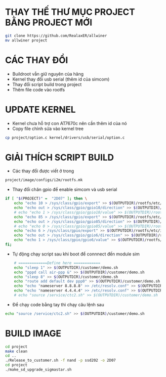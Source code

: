 # THAY THẾ THƯ MỤC PROJECT BẰNG PROJECT MỚI
```bash
git clone https://github.com/RealaxER/allwiner
mv allwiner project
```

# CÁC THAY ĐỔI 
- Buildroot vẫn giữ nguyên của hãng 
- Kernel thay đổi usb serial (thêm id của simcom)
- Thay đổi script build trong project
- Thêm file code vào rootfs

# UPDATE KERNEL
- Kernel chưa hỗ trợ con AT7670c nên cần thêm id của nó 
- Copy file chỉnh sửa vào kernel tree

```bash
cp project/option.c kernel/drivers/usb/serial/option.c
```

# GIẢI THÍCH SCRIPT BUILD 
- Các thay đổi được viết ở trong 

```bash
project/image/configs/i2m/rootfs.mk
```
- Thay đổi chân gpio để enable simcom và usb serial

```bash 
if [ "$(PROJECT)" =  "2D07" ]; then \
    echo "echo 10 > /sys/class/gpio/export" >> $(OUTPUTDIR)/rootfs/etc/init.d/rcS; \
    echo "echo out > /sys/class/gpio/gpio10/direction" >> $(OUTPUTDIR)/rootfs/etc/init.d/rcS; \
    # echo "echo 1 > /sys/class/gpio/gpio10/value" >> $(OUTPUTDIR)/rootfs/etc/init.d/rcS; \
    echo "echo 85 > /sys/class/gpio/export" >> $(OUTPUTDIR)/rootfs/etc/init.d/rcS; \
    echo "echo out > /sys/class/gpio/gpio85/direction" >> $(OUTPUTDIR)/rootfs/etc/init.d/rcS; \
    # echo "echo 0 > /sys/class/gpio/gpio85/value" >> $(OUTPUTDIR)/rootfs/etc/init.d/rcS; \
    echo "echo 6 > /sys/class/gpio/export" >> $(OUTPUTDIR)/rootfs/etc/init.d/rcS; \
    echo "echo out > /sys/class/gpio/gpio6/direction" >> $(OUTPUTDIR)/rootfs/etc/init.d/rcS; \
    echo "echo 1 > /sys/class/gpio/gpio6/value" >> $(OUTPUTDIR)/rootfs/etc/init.d/rcS; \
fi;
```

- Tự động chạy script sau khi boot để connnect đến module sim
```bash
	# =============Define here ============
	echo "sleep 1" >> $(OUTPUTDIR)/customer/demo.sh
	echo "pppd call air-ppp &" >> $(OUTPUTDIR)/customer/demo.sh
	echo "sleep 8" >> $(OUTPUTDIR)/customer/demo.sh
	echo "route add default dev ppp0" >> $(OUTPUTDIR)/customer/demo.sh
	echo "echo "nameserver 8.8.8.8" >> /etc/resolv.conf" >> $(OUTPUTDIR)/customer/demo.sh
	echo "echo "nameserver 4.4.4.4" >> /etc/resolv.conf" >> $(OUTPUTDIR)/customer/demo.sh
	# echo "source /service/ctc2.sh" >> $(OUTPUTDIR)/customer/demo.sh
```

- Để chạy code bằng tay thì chạy câu lệnh sau
```bash
echo "source /service/ctc2.sh" >> $(OUTPUTDIR)/customer/demo.sh
```


# BUILD IMAGE 
```bash
cd project 
make clean
cd ..
./Release_to_customer.sh -f nand -p ssd202 -o 2D07
cd project
./make_sd_upgrade_sigmastar.sh 
```
